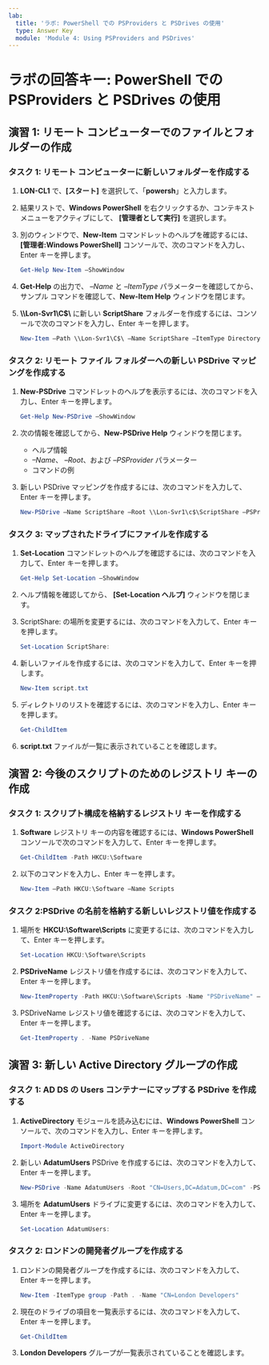 ```yaml
---
lab:
  title: 'ラボ: PowerShell での PSProviders と PSDrives の使用'
  type: Answer Key
  module: 'Module 4: Using PSProviders and PSDrives'
---
```


# <a name="lab-answer-key-using-psproviders-and-psdrives-with-powershell"></a>ラボの回答キー: PowerShell での PSProviders と PSDrives の使用

## <a name="exercise-1-creating-files-and-folders-on-a-remote-computer"></a>演習 1: リモート コンピューターでのファイルとフォルダーの作成

### <a name="task-1-create-a-new-folder-on-a-remote-computer"></a>タスク 1: リモート コンピューターに新しいフォルダーを作成する

1. **LON-CL1** で、**[スタート]** を選択して、「**powersh**」と入力します。
1. 結果リストで、**Windows PowerShell** を右クリックするか、コンテキスト メニューをアクティブにして、 **[管理者として実行]** を選択します。
1. 別のウィンドウで、**New-Item** コマンドレットのヘルプを確認するには、 **[管理者:Windows PowerShell]** コンソールで、次のコマンドを入力し、Enter キーを押します。

   ```powershell
   Get-Help New-Item –ShowWindow
   ```

1. **Get-Help** の出力で、 *–Name* と *–ItemType* パラメーターを確認してから、サンプル コマンドを確認して、**New-Item Help** ウィンドウを閉じます。
1. **\\\\Lon-Svr1\\C$\\** に新しい **ScriptShare** フォルダーを作成するには、コンソールで次のコマンドを入力し、Enter キーを押します。

   ```powershell
   New-Item –Path \\Lon-Svr1\C$\ –Name ScriptShare –ItemType Directory
   ```

### <a name="task-2-create-a-new-psdrive-mapping-to-the-remote-file-folder"></a>タスク 2: リモート ファイル フォルダーへの新しい PSDrive マッピングを作成する

1. **New-PSDrive** コマンドレットのヘルプを表示するには、次のコマンドを入力し、Enter キーを押します。

   ```powershell
   Get-Help New-PSDrive –ShowWindow
   ```

1. 次の情報を確認してから、**New-PSDrive Help** ウィンドウを閉じます。
    - ヘルプ情報
    - *–Name*、 *–Root*、および *–PSProvider* パラメーター
    - コマンドの例

1. 新しい PSDrive マッピングを作成するには、次のコマンドを入力して、Enter キーを押します。

   ```powershell
   New-PSDrive –Name ScriptShare –Root \\Lon-Svr1\c$\ScriptShare –PSProvider FileSystem
   ```

### <a name="task-3-create-a-file-on-the-mapped-drive"></a>タスク 3: マップされたドライブにファイルを作成する

1. **Set-Location** コマンドレットのヘルプを確認するには、次のコマンドを入力して、Enter キーを押します。

   ```powershell
   Get-Help Set-Location –ShowWindow
   ```

1. ヘルプ情報を確認してから、 **[Set-Location ヘルプ]** ウィンドウを閉じます。
1. ScriptShare: の場所を変更するには、次のコマンドを入力して、Enter キーを押します。

   ```powershell
   Set-Location ScriptShare:
   ```

1. 新しいファイルを作成するには、次のコマンドを入力して、Enter キーを押します。

   ```powershell
   New-Item script.txt
   ```

1. ディレクトリのリストを確認するには、次のコマンドを入力し、Enter キーを押します。

   ```powershell
   Get-ChildItem
   ```

1. **script.txt** ファイルが一覧に表示されていることを確認します。

## <a name="exercise-2-creating-a-registry-key-for-your-future-scripts"></a>演習 2: 今後のスクリプトのためのレジストリ キーの作成

### <a name="task-1-create-the-registry-key-to-store-script-configurations"></a>タスク 1: スクリプト構成を格納するレジストリ キーを作成する

1. **Software** レジストリ キーの内容を確認するには、**Windows PowerShell** コンソールで次のコマンドを入力して、Enter キーを押します。

   ```powershell
   Get-ChildItem -Path HKCU:\Software
   ```

1. 以下のコマンドを入力し、Enter キーを押します。

   ```powershell
   New-Item –Path HKCU:\Software –Name Scripts
   ```

### <a name="task-2-create-a-new-registry-value-to-store-the-name-of-the-psdrive"></a>タスク 2:PSDrive の名前を格納する新しいレジストリ値を作成する

1. 場所を **HKCU:\Software\Scripts** に変更するには、次のコマンドを入力して、Enter キーを押します。

   ```powershell
   Set-Location HKCU:\Software\Scripts
   ```

1. **PSDriveName** レジストリ値を作成するには、次のコマンドを入力して、Enter キーを押します。

   ```powershell
   New-ItemProperty -Path HKCU:\Software\Scripts -Name "PSDriveName" –Value "ScriptShare"
   ```

1. PSDriveName レジストリ値を確認するには、次のコマンドを入力して、Enter キーを押します。

   ```powershell
   Get-ItemProperty . -Name PSDriveName
   ```

## <a name="exercise-3-creating-a-new-active-directory-group"></a>演習 3: 新しい Active Directory グループの作成

### <a name="task-1-create-a-psdrive-that-maps-to-the-users-container-in-ad-ds"></a>タスク 1: AD DS の Users コンテナーにマップする PSDrive を作成する

1. **ActiveDirectory** モジュールを読み込むには、**Windows PowerShell** コンソールで、次のコマンドを入力し、Enter キーを押します。

   ```powershell
   Import-Module ActiveDirectory
   ```

1. 新しい **AdatumUsers** PSDrive を作成するには、次のコマンドを入力して、Enter キーを押します。

   ```powershell
   New-PSDrive -Name AdatumUsers -Root "CN=Users,DC=Adatum,DC=com" -PSProvider ActiveDirectory
   ```

1. 場所を **AdatumUsers** ドライブに変更するには、次のコマンドを入力して、Enter キーを押します。

   ```powershell
   Set-Location AdatumUsers:
   ```

### <a name="task-2-create-the-london-developers-group"></a>タスク 2: ロンドンの開発者グループを作成する

1. ロンドンの開発者グループを作成するには、次のコマンドを入力して、Enter キーを押します。

   ```powershell
   New-Item -ItemType group -Path . -Name "CN=London Developers"
   ```

1. 現在のドライブの項目を一覧表示するには、次のコマンドを入力して、Enter キーを押します。

   ```powershell
   Get-ChildItem
   ```

1. **London Developers** グループが一覧表示されていることを確認します。
